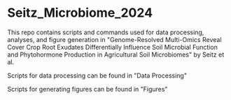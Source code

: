 # Seitz_Microbiome_2024
This repo contains scripts and commands used for data processing, analyses, and figure generation in "Genome-Resolved Multi-Omics Reveal Cover Crop Root Exudates Differentially Influence Soil Microbial Function and Phytohormone Production in Agricultural Soil Microbiomes" by Seitz et al.

Scripts for data processing can be found in "Data Processing"


Scripts for generating figures can be found in "Figures"





